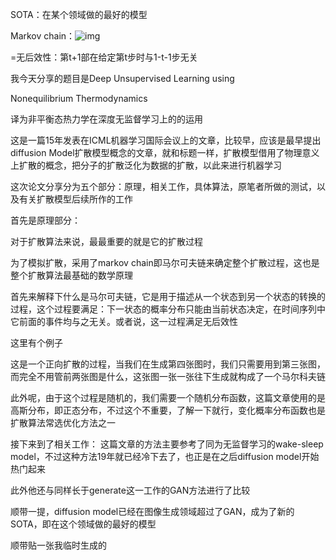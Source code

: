 SOTA：在某个领域做的最好的模型

Markov chain：![img](https://bkimg.cdn.bcebos.com/formula/3a06cda4e3f2edd6596102cbb54d6d3a.svg)

=无后效性：第t+1部在给定第t步时与1-t-1步无关

我今天分享的题目是Deep Unsupervised Learning using

Nonequilibrium Thermodynamics

译为非平衡态热力学在深度无监督学习上的的运用

这是一篇15年发表在ICML机器学习国际会议上的文章，比较早，应该是最早提出diffusion Model扩散模型概念的文章，就和标题一样，扩散模型借用了物理意义上扩散的概念，把分子的扩散泛化为数据的扩散，以此来进行机器学习

这次论文分享分为五个部分：原理，相关工作，具体算法，原笔者所做的测试，以及有关扩散模型后续所作的工作

首先是原理部分：

对于扩散算法来说，最最重要的就是它的扩散过程

为了模拟扩散，采用了markov chain即马尔可夫链来确定整个扩散过程，这也是整个扩散算法最基础的数学原理

首先来解释下什么是马尔可夫链，它是用于描述从一个状态到另一个状态的转换的过程，这个过程要满足：下一状态的概率分布只能由当前状态决定，在时间序列中它前面的事件均与之无关。或者说，这一过程满足无后效性

这里有个例子

这是一个正向扩散的过程，当我们在生成第四张图时，我们只需要用到第三张图，而完全不用管前两张图是什么，这张图一张一张往下生成就构成了一个马尔科夫链

此外呢，由于这个过程是随机的，我们需要一个随机分布函数，这篇文章使用的是高斯分布，即正态分布，不过这个不重要，了解一下就行，变化概率分布函数也是扩散算法常选优化方法之一

接下来到了相关工作：
这篇文章的方法主要参考了同为无监督学习的wake-sleep model，不过这种方法19年就已经冷下去了，也正是在之后diffusion model开始热门起来

此外他还与同样长于generate这一工作的GAN方法进行了比较

顺带一提，diffusion model已经在图像生成领域超过了GAN，成为了新的SOTA，即在这个领域做的最好的模型

顺带贴一张我临时生成的